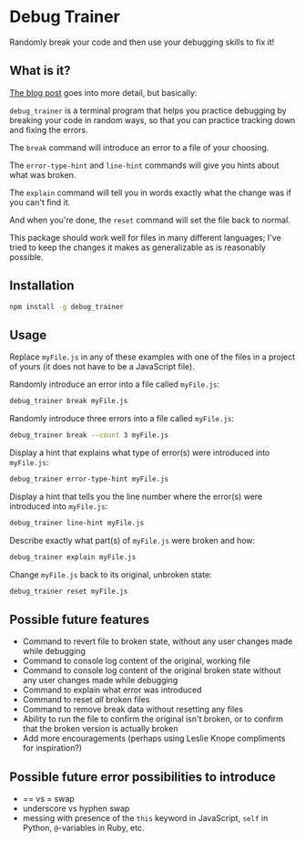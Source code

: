 # Debug Trainer

Randomly break your code and then use your debugging skills to fix it!

## What is it?

[The blog post](https://kickstartcoding.online/learn/articles/introducing-debug-trainer/) goes into more detail, but basically:

`debug_trainer` is a terminal program that helps you practice debugging by breaking your code in random ways, so that you can practice tracking down and fixing the errors.

The `break` command will introduce an error to a file of your choosing.

The `error-type-hint` and `line-hint` commands will give you hints about what was broken.

The `explain` command will tell you in words exactly what the change was if you can't find it.

And when you're done, the `reset` command will set the file back to normal.

This package should work well for files in many different languages; I've tried to keep the changes it makes as generalizable as is reasonably possible.

## Installation

```bash
npm install -g debug_trainer
```

## Usage

Replace `myFile.js` in any of these examples with one of the files in a project of yours (it does not have to be a JavaScript file).

Randomly introduce an error into a file called `myFile.js`:
```bash
debug_trainer break myFile.js
```

Randomly introduce three errors into a file called `myFile.js`:
```bash
debug_trainer break --count 3 myFile.js
```

Display a hint that explains what type of error(s) were introduced into `myFile.js`:
```bash
debug_trainer error-type-hint myFile.js
```

Display a hint that tells you the line number where the error(s) were introduced into `myFile.js`:
```bash
debug_trainer line-hint myFile.js
```

Describe exactly what part(s) of `myFile.js` were broken and how:
```bash
debug_trainer explain myFile.js
```

Change `myFile.js` back to its original, unbroken state:
```bash
debug_trainer reset myFile.js
```

## Possible future features

- Command to revert file to broken state, without any user changes made while debugging
- Command to console log content of the original, working file
- Command to console log content of the original broken state without any user changes made while debugging
- Command to explain what error was introduced
- Command to reset *all* broken files
- Command to remove break data without resetting any files
- Ability to run the file to confirm the original isn't broken, or to confirm that the broken version is actually broken
- Add more encouragements (perhaps using Leslie Knope compliments for inspiration?)

## Possible future error possibilities to introduce

- == vs = swap
- underscore vs hyphen swap
- messing with presence of the `this` keyword in JavaScript, `self` in Python, `@`-variables in Ruby, etc.
